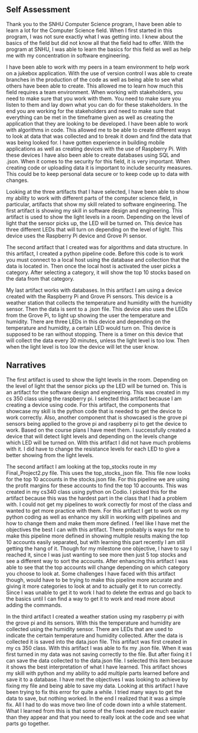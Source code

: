## Self Assessment
Thank you to the SNHU Computer Science program, I have been able to learn a lot for the Computer Science field. When I first started in this program, I was not sure exactly what I was getting into. I knew about the basics of the field but did not know all that the field had to offer. With the program at SNHU, I was able to learn the basics for this field as well as help me with my concentration in software engineering.

I have been able to work with my peers in a team environment to help work on a jukebox application. With the use of version control I was able to create branches in the production of the code as well as being able to see what others have been able to create. This allowed me to learn how much this field requires a team environment. When working with stakeholders, you need to make sure that you work with them. You need to make sure you listen to them and lay down what you can do for these stakeholders. In the end you are working for the stakeholders and need to make sure that everything can be met in the timeframe given as well as creating the application that they are looking to be developed. I have been able to work with algorithms in code. This allowed me to be able to create different ways to look at data that was collected and to break it down and find the data that was being looked for. I have gotten experience in building mobile applications as well as creating devices with the use of Raspberry Pi. With these devices I have also been able to create databases using SQL and .json. When it comes to the security for this field, it is very important. When creating code or uploading data it is important to include security measures. This could be to keep personal data secure or to keep code up to data with changes.

Looking at the three artifacts that I have selected, I have been able to show my ability to work with different parts of the computer science field, in particular, artifacts that show my skill related to software engineering. The first artifact is showing my skill in software design and engineering. This artifact is used to show the light levels in a room. Depending on the level of light that the sensor picks up, the LED will be turned on. This device has three different LEDs that will turn on depending on the level of light. This device uses the Raspberry Pi device and Grove Pi sensor.

 The second artifact that I created was for algorithms and data structure. In this artifact, I created a python pipeline code. Before this code is to work you must connect to a local host using the database and collection that the data is located in. Then once the local host is activated the user picks a category. After selecting a category, it will show the top 10 stocks based on the data from that category. 
 
My last artifact works with databases. In this artifact I am using a device created with the Raspberry Pi and Grove Pi sensors. This device is a weather station that collects the temperature and humidity with the humidity sensor. Then the data is sent to a .json file. This device also uses the LEDs from the Grove Pi, to light up showing the user the temperature and humidity. There are three LEDs in this device and depending on the temperature and humidity, a certain LED would turn on. This device is supposed to be ran without stopping. There is a timer on this device that will collect the data every 30 minutes, unless the light level is too low. Then when the light level is too low the device will let the user know.

## Narratives
The first artifact is used to show the light levels in the room. Depending on the level of light that the sensor picks up the LED will be turned on. This is an artifact for the software design and engineering. This was created in my cs 350 class using the raspberry pi. I selected this artifact because I am creating a device using code. For this artifact, the components that showcase my skill is the python code that is needed to get the device to work correctly. Also, another component that is showcased is the grove pi sensors being applied to the grove pi and raspberry pi to get the device to work. Based on the course plans I have meet them. I successfully created a device that will detect light levels and depending on the levels change which LED will be turned on. With this artifact I did not have much problems with it. I did have to change the resistance levels for each LED to give a better showing from the light levels. 

The second artifact I am looking at the top_stocks route in my Final_Project2.py file. This uses the top_stocks_json file. This file now looks for the top 10 accounts in the stocks.json file. For this pipeline we are using the profit margins for these accounts to find the top 10 accounts. This was created in my cs340 class using python on Codio. I picked this for the artifact because this was the hardest part in the class that I had a problem with. I could not get my pipelines to work correctly for most of the class and wanted to get more practice with them. For this artifact I get to work on my python coding as well as enhance my skill in working with pipelines and how to change them and make them more defined. 
I feel like I have met the objectives the best I can with this artifact. There probably is ways for me to make this pipeline more defined in showing multiple results making the top 10 accounts easily separated, but with learning this part recently I am still getting the hang of it. Though for my milestone one objective, I have to say I reached it, since I was just wanting to see more then just 5 top stocks and see a different way to sort the accounts. After enhancing this artifact I was able to see that the top accounts will change depending on which category you choose to look at. Some challenges I have faced with this artifact though, would have to be trying to make this pipeline more accurate and giving it more categories to look at and to actually get it to run correctly. Since I was unable to get it to work I had to delete the extras and go back to the basics until I can find a way to get it to work and read more about adding the commands. 

In the third artifact I created a weather station using my raspberry pi with the grove pi and its sensors. With this the temperature and humidity are collected using the humidity sensor. There are LEDs that are used to indicate the certain temperature and humidity collected. After the data is collected it is saved into the data.json file. This artifact was first created in my cs 350 class.
With this artifact I was able to fix my .json file. When it was first turned in my data was not saving correctly to the file. But after fixing it I can save the data collected to the data.json file. I selected this item because it shows the best interpretation of what I have learned. This artifact shows my skill with python and my ability to add multiple parts learned before and save it to a database. I have met the objectives I was looking to achieve by fixing my file and being able to save my data.
Looking at this artifact I have been trying to fix this error for quite a while. I tried many ways to get the data to save, but nothing worked. In the end I realized that it was a simple fix. All I had to do was move two line of code down into a while statement. What I learned from this is that some of the fixes needed are much easier than they appear and that you need to really look at the code and see what parts go together. 
